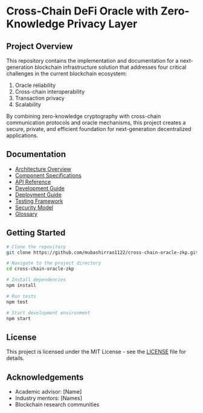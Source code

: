 # Cross-Chain DeFi Oracle with Zero-Knowledge Privacy Layer



## Project Overview

This repository contains the implementation and documentation for a next-generation blockchain infrastructure solution that addresses four critical challenges in the current blockchain ecosystem:

1. Oracle reliability
2. Cross-chain interoperability
3. Transaction privacy
4. Scalability

By combining zero-knowledge cryptography with cross-chain communication protocols and oracle mechanisms, this project creates a secure, private, and efficient foundation for next-generation decentralized applications.

## Documentation

- [Architecture Overview](docs/architecture/overview.md)
- [Component Specifications](docs/specifications/index.md)
- [API Reference](docs/api/index.md)
- [Development Guide](docs/guides/development.md)
- [Deployment Guide](docs/guides/deployment.md)
- [Testing Framework](docs/testing/index.md)
- [Security Model](docs/security/index.md)
- [Glossary](docs/glossary.md)

## Getting Started

```bash
# Clone the repository
git clone https://github.com/mubashirrao1122/cross-chain-oracle-zkp.git

# Navigate to the project directory
cd cross-chain-oracle-zkp

# Install dependencies
npm install

# Run tests
npm test

# Start development environment
npm start
```

## License

This project is licensed under the MIT License - see the [LICENSE](LICENSE) file for details.

## Acknowledgements

- Academic advisor: [Name]
- Industry mentors: [Names]
- Blockchain research communities
